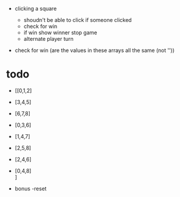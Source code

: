 <!-- # Gameplan

- drawing a 3 X 3 grid with an array ['','X','0','','','','','','']
- represent [
    [0,1,2],
    [3,4,5],
    [6,7,8],
] -->
- clicking a square 
   - shoudn't be able to click if someone clicked
   - check for win
   - if win show winner stop game
   - alternate player turn

- check for win (are the values in these arrays all the same (not ''))
 # todo 
  - [[0,1,2]   
  - [3,4,5]   
  - [6,7,8]   
  - [0,3,6]   
  - [1,4,7]   
  - [2,5,8]   
  - [2,4,6]   
  - [0,4,8]  
  ] 

  - bonus 
    -reset



